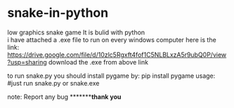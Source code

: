 # snake-in-python
low graphics snake game
It is bulid with python\
i have attached a .exe file to run on every windows computer
here is the link:  https://drive.google.com/file/d/10zlc5Rgxft4fof1C5NLBLxzA5r9ubQ0P/view?usp=sharing
download the .exe from above link

to run snake.py  you should install pygame by:
                           pip install pygame
usage:
            #just run snake.py or snake.exe 
            
note: Report any bug
*****************************thank you**********************
